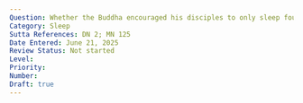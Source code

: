 ```yaml
---
Question: Whether the Buddha encouraged his disciples to only sleep four hours?
Category: Sleep
Sutta References: DN 2; MN 125
Date Entered: June 21, 2025
Review Status: Not started
Level: 
Priority: 
Number: 
Draft: true
---
```

